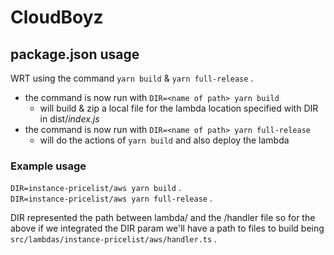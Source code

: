# CloudBoyz
## package.json usage
WRT using the command `yarn build` & `yarn full-release` .  
- the command is now run with `DIR=<name of path> yarn build`
    - will build & zip a local file for the lambda location specified with DIR in dist/*index.js*
- the command is now run with `DIR=<name of path> yarn full-release`
    - will do the actions of `yarn build` and also deploy the lambda

### Example usage
`DIR=instance-pricelist/aws yarn build` .  
`DIR=instance-pricelist/aws yarn full-release` .  

DIR represented the path between lambda/ and the /handler file so for the above if we integrated the DIR param we'll have a path to files to build being `src/lambdas/instance-pricelist/aws/handler.ts` .  
